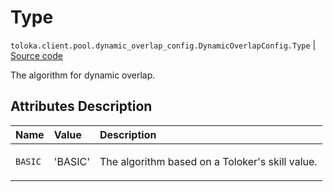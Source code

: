 # Type
`toloka.client.pool.dynamic_overlap_config.DynamicOverlapConfig.Type` | [Source code](https://github.com/Toloka/toloka-kit/blob/v1.2.1/src/client/pool/dynamic_overlap_config.py#L34)

The algorithm for dynamic overlap.

## Attributes Description

| Name | Value | Description |
| :------| :-----------| :----------| 
`BASIC`|'BASIC'|<p>The algorithm based on a Toloker&#x27;s skill value.</p>
